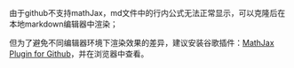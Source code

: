 由于github不支持mathJax，md文件中的行内公式无法正常显示，可以克隆后在本地markdown编辑器中渲染；

但为了避免不同编辑器环境下渲染效果的差异，建议安装谷歌插件：[MathJax Plugin for Github](https://chrome.google.com/webstore/detail/mathjax-3-plugin-for-gith/peoghobgdhejhcmgoppjpjcidngdfkod?hl=zh-CN)，并在浏览器中查看。
